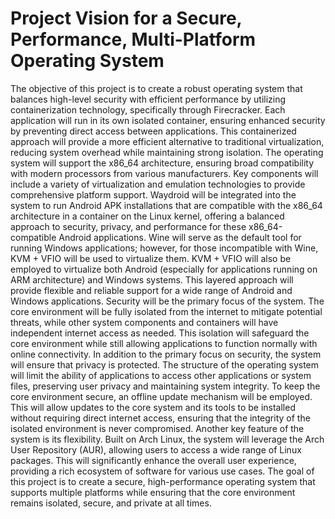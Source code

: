 
# Project Vision for a Secure, Performance, Multi-Platform Operating System

The objective of this project is to create a robust operating system that balances high-level security with efficient performance by utilizing containerization technology, specifically through Firecracker. Each application will run in its own isolated container, ensuring enhanced security by preventing direct access between applications. This containerized approach will provide a more efficient alternative to traditional virtualization, reducing system overhead while maintaining strong isolation.
The operating system will support the x86_64 architecture, ensuring broad compatibility with modern processors from various manufacturers. Key components will include a variety of virtualization and emulation technologies to provide comprehensive platform support. Waydroid will be integrated into the system to run Android APK installations that are compatible with the x86_64 architecture in a container on the Linux kernel, offering a balanced approach to security, privacy, and performance for these x86_64-compatible Android applications. Wine will serve as the default tool for running Windows applications; however, for those incompatible with Wine, KVM + VFIO will be used to virtualize them. KVM + VFIO will also be employed to virtualize both Android (especially for applications running on ARM architecture) and Windows systems. This layered approach will provide flexible and reliable support for a wide range of Android and Windows applications.
Security will be the primary focus of the system. The core environment will be fully isolated from the internet to mitigate potential threats, while other system components and containers will have independent internet access as needed. This isolation will safeguard the core environment while still allowing applications to function normally with online connectivity.
In addition to the primary focus on security, the system will ensure that privacy is protected. The structure of the operating system will limit the ability of applications to access other applications or system files, preserving user privacy and maintaining system integrity.
To keep the core environment secure, an offline update mechanism will be employed. This will allow updates to the core system and its tools to be installed without requiring direct internet access, ensuring that the integrity of the isolated environment is never compromised.
Another key feature of the system is its flexibility. Built on Arch Linux, the system will leverage the Arch User Repository (AUR), allowing users to access a wide range of Linux packages. This will significantly enhance the overall user experience, providing a rich ecosystem of software for various use cases.
The goal of this project is to create a secure, high-performance operating system that supports multiple platforms while ensuring that the core environment remains isolated, secure, and private at all times.

